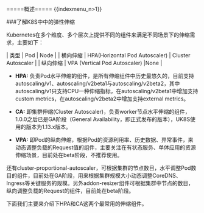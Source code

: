 =====概述=====
{{indexmenu_n>1}}


###了解K8S中中的弹性伸缩

Kubernetes在多个维度、多个层次上提供不同的组件来满足不同场景下的伸缩需求，主要如下：

| 类型    | Pod  | Node                |
| 横向伸缩  | HPA(Horizontal Pod Autoscaler)  | Cluster Autoscaler  |
| 纵向伸缩  | VPA (Vertical Pod Autoscaler) |None        |


+ **HPA:** 负责Pod水平伸缩的组件，是所有伸缩组件中历史最悠久的，目前支持autoscaling/v1、autoscaling/v2beta1与autoscaling/v2beta2，其中autoscaling/v1只支持CPU一种伸缩指标，在autoscaling/v2beta1中增加支持custom metrics，在autoscaling/v2beta2中增加支持external metrics。

+ **CA:**  即集群伸缩(Cluster Autoscaler)，负责worker节点水平伸缩的组件，1.0.0之后已是GA阶段（General Availability，即正式发布的版本），UK8S使用的版本为1.13.x版本。

+ **VPA:** 即Pod的纵向伸缩，根据Pod的资源利用率、历史数据、异常事件，来动态调整负载的Request值的组件，主要关注在有状态服务、单体应用的资源伸缩场景，目前处在beta阶段，不推荐使用。

还有cluster-proportional-autoscaler，可根据集群的节点数目，水平调整Pod数目的组件，目前处在GA阶段，用来根据集群规模大小动态调整CoreDNS、Ingress等关键服务的规模。另外addon-resizer组件可根据集群中节点的数目，纵向调整负载的Request的组件，目前处在beta阶段。

下面我们主要来介绍下HPA和CA这两个最常用的伸缩组件。

